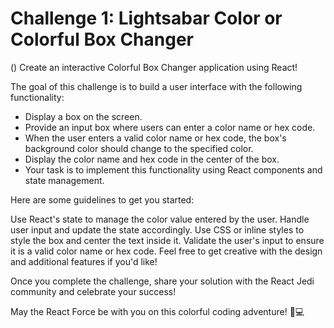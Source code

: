 # Challenge 1: Lightsabar Color or Colorful Box Changer
()
Create an interactive Colorful Box Changer application using React!

The goal of this challenge is to build a user interface with the following functionality:

- Display a box on the screen.
- Provide an input box where users can enter a color name or hex code.
- When the user enters a valid color name or hex code, the box's background color should change to the specified color.
- Display the color name and hex code in the center of the box.
- Your task is to implement this functionality using React components and state management.

Here are some guidelines to get you started:

Use React's state to manage the color value entered by the user.
Handle user input and update the state accordingly.
Use CSS or inline styles to style the box and center the text inside it.
Validate the user's input to ensure it is a valid color name or hex code.
Feel free to get creative with the design and additional features if you'd like!

Once you complete the challenge, share your solution with the React Jedi community and celebrate your success!

May the React Force be with you on this colorful coding adventure! 🌈💻


